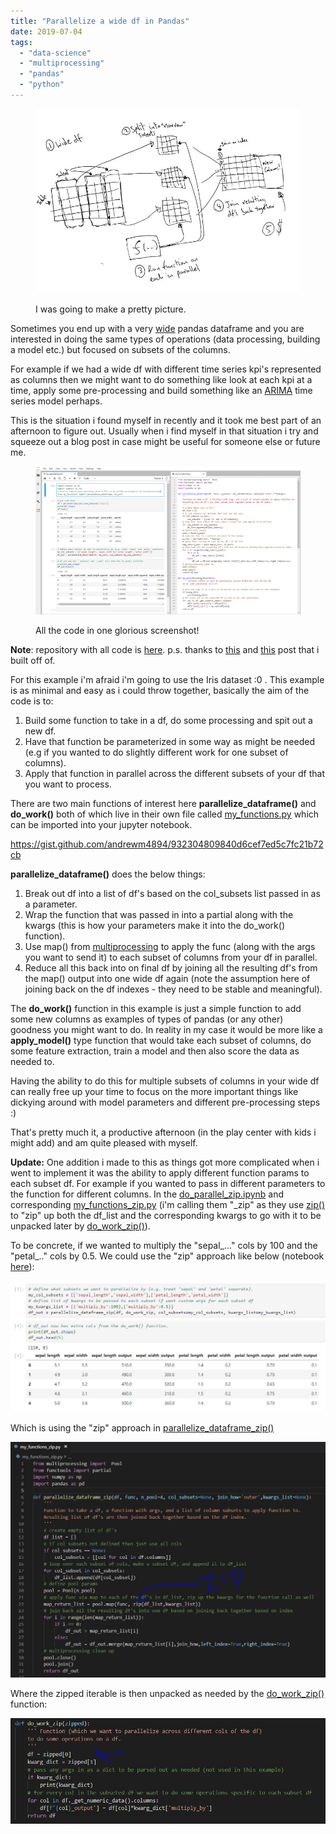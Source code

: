 ```yaml
---
title: "Parallelize a wide df in Pandas"
date: 2019-07-04
tags: 
  - "data-science"
  - "multiprocessing"
  - "pandas"
  - "python"
---
```


<figure>

![](/assets/images/2019-07-04-parallelize-a-wide-df-in-pandas/capture.jpg)

<figcaption>

I was going to make a pretty picture.

</figcaption>

</figure>

Sometimes you end up with a very [wide](https://en.wikipedia.org/wiki/Wide_and_narrow_data#Wide) pandas dataframe and you are interested in doing the same types of operations (data processing, building a model etc.) but focused on subsets of the columns.

For example if we had a wide df with different time series kpi's represented as columns then we might want to do something like look at each kpi at a time, apply some pre-processing and build something like an [ARIMA](https://machinelearningmastery.com/arima-for-time-series-forecasting-with-python/) time series model perhaps.

This is the situation i found myself in recently and it took me best part of an afternoon to figure out. Usually when i find myself in that situation i try and squeeze out a blog post in case might be useful for someone else or future me.

<figure>

![](/assets/images/2019-07-04-parallelize-a-wide-df-in-pandas/code.png)

<figcaption>

All the code in one glorious screenshot!

</figcaption>

</figure>

**Note**: repository with all code is [here](https://github.com/andrewm4894/parallelize_wide_df). p.s. thanks to [this](https://towardsdatascience.com/make-your-own-super-pandas-using-multiproc-1c04f41944a1) and [this](http://www.racketracer.com/2016/07/06/pandas-in-parallel/) post that i built off of.

For this example i'm afraid i'm going to use the Iris dataset :0 . This example is as minimal and easy as i could throw together, basically the aim of the code is to:

1. Build some function to take in a df, do some processing and spit out a new df.
2. Have that function be parameterized in some way as might be needed (e.g if you wanted to do slightly different work for one subset of columns).
3. Apply that function in parallel across the different subsets of your df that you want to process.

There are two main functions of interest here **parallelize\_dataframe()** and **do\_work()** both of which live in their own file called [my\_functions.py](https://github.com/andrewm4894/parallelize_wide_df/blob/master/my_functions.py) which can be imported into your jupyter notebook.

https://gist.github.com/andrewm4894/932304809840d6cef7ed5c7fc21b72cb

**parallelize\_dataframe()** does the below things:

1. Break out df into a list of df's based on the col\_subsets list passed in as a parameter.
2. Wrap the function that was passed in into a partial along with the kwargs (this is how your parameters make it into the do\_work() function).
3. Use map() from [multiprocessing](https://docs.python.org/3/library/multiprocessing.html) to apply the func (along with the args you want to send it) to each subset of columns from your df in parallel.
4. Reduce all this back into on final df by joining all the resulting df's from the map() output into one wide df again (note the assumption here of joining back on the df indexes - they need to be stable and meaningful).

The **do\_work()** function in this example is just a simple function to add some new columns as examples of types of pandas (or any other) goodness you might want to do. In reality in my case it would be more like a **apply\_model()** type function that would take each subset of columns, do some feature extraction, train a model and then also score the data as needed to.

Having the ability to do this for multiple subsets of columns in your wide df can really free up your time to focus on the more important things like dickying around with model parameters and different pre-processing steps :)

That's pretty much it, a productive afternoon (in the play center with kids i might add) and am quite pleased with myself.

**Update:** One addition i made to this as things got more complicated when i went to implement it was the ability to apply different function params to each subset df. For example if you wanted to pass in different parameters to the function for different columns. In the [do\_parallel\_zip.ipynb](https://github.com/andrewm4894/parallelize_wide_df/blob/master/do_parallel_zip.ipynb) and corresponding [my\_functions\_zip.py](https://github.com/andrewm4894/parallelize_wide_df/blob/master/my_functions_zip.py) (i'm calling them "\_zip" as they use [zip()](https://www.w3schools.com/python/ref_func_zip.asp) to "zip" up both the df\_list and the corresponding kwargs to go with it to be unpacked later by [do\_work\_zip()](https://github.com/andrewm4894/parallelize_wide_df/blob/master/my_functions_zip.py#L34)).

To be concrete, if we wanted to multiply the "sepal\_..." cols by 100 and the "petal\_.." cols by 0.5. We could use the "zip" approach like below (notebook [here](https://github.com/andrewm4894/parallelize_wide_df/blob/master/do_parallel_zip.ipynb)):

![](/assets/images/2019-07-04-parallelize-a-wide-df-in-pandas/capture-2.jpg)

Which is using the "zip" approach in [parallelize\_dataframe\_zip()](https://github.com/andrewm4894/parallelize_wide_df/blob/master/my_functions_zip.py#L6)

![](/assets/images/2019-07-04-parallelize-a-wide-df-in-pandas/capture-3.jpg)

Where the zipped iterable is then unpacked as needed by the [do\_work\_zip()](https://github.com/andrewm4894/parallelize_wide_df/blob/master/my_functions_zip.py#L34) function:

![](/assets/images/2019-07-04-parallelize-a-wide-df-in-pandas/capture-4.jpg)
